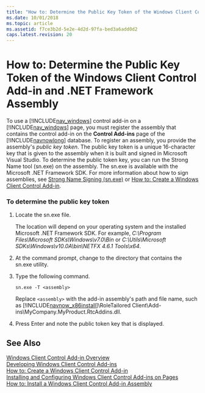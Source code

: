 ```yaml
---
title: "How to: Determine the Public Key Token of the Windows Client Control Add-in and .NET Framework Assembly"
ms.date: 10/01/2018
ms.topic: article
ms.assetid: f7ce3b2d-5e2e-4d2d-97fa-bed3a6add0d2
caps.latest.revision: 20
---
```

# How to: Determine the Public Key Token of the Windows Client Control Add-in and .NET Framework Assembly
To use a [!INCLUDE[nav_windows](includes/nav_windows_md.md)] control add-in on a [!INCLUDE[nav_windows](includes/nav_windows_md.md)] page, you must register the assembly that contains the control add-in on the **Control Add-ins** page of the [!INCLUDE[navnowlong](includes/navnowlong_md.md)] database. To register an assembly, you provide the assembly's *public key token*. The public key token is a unique 16-character key that is given to the assembly when it is built and signed in Microsoft Visual Studio. To determine the public token key, you can run the Strong Name tool \(sn.exe\) on the assembly. The sn.exe is available with the Microsoft .NET Framework SDK. For more information about how to sign assemblies, see [Strong Name Signing \(sn.exe\)](https://go.microsoft.com/fwlink/?LinkID=150113&clcid=0x409) or [How to: Create a Windows Client Control Add-in](How-to--Create-a-Windows-Client-Control-Add-in.md).  
  
### To determine the public key token  
  
1.  Locate the sn.exe file.  
  
     The location will depend on your operating system and the installed Microsoft .NET Framework SDK. For example, *C:\\Program Files\\Microsoft SDKs\\Windows\\v7.0\\Bin* or *C:\\Utils\\Microsoft SDKs\\Windows\\v10.0A\\bin\\NETFX 4.6.1 Tools\\x64*.  
  
2.  At the command prompt, change to the directory that contains the sn.exe utility.  
  
3.  Type the following command.  
  
    ```  
    sn.exe -T <assembly>  
    ```  
  
     Replace `<assembly>` with the add-in assembly's path and file name, such as [!INCLUDE[navnow_x86install](includes/navnow_x86install_md.md)]\\RoleTailored Client\\Add-ins\\MyCompany.MyProduct.RtcAddins.dll.  
  
4.  Press Enter and note the public token key that is displayed.  
  
## See Also  
 [Windows Client Control Add-in Overview](Windows-Client-Control-Add-in-Overview.md)   
 [Developing Windows Client Control Add-ins](Developing-Windows-Client-Control-Add-ins.md)   
 [How to: Create a Windows Client Control Add-in](How-to--Create-a-Windows-Client-Control-Add-in.md)   
 [Installing and Configuring Windows Client Control Add-ins on Pages](Installing-and-Configuring-Windows-Client-Control-Add-ins-on-Pages.md)   
 [How to: Install a Windows Client Control Add-in Assembly](How-to--Install-a-Windows-Client-Control-Add-in-Assembly.md)
